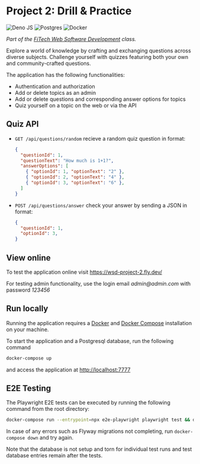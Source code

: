 # Project 2: Drill & Practice

![Deno JS](https://img.shields.io/badge/deno%20js-000000?style=for-the-badge&logo=deno&logoColor=white)
![Postgres](https://img.shields.io/badge/postgres-%23316192.svg?style=for-the-badge&logo=postgresql&logoColor=white)
![Docker](https://img.shields.io/badge/docker-%230db7ed.svg?style=for-the-badge&logo=docker&logoColor=white)

_Part of the [FiTech Web Software Development](https://fitech101.aalto.fi/web-software-development) class._

Explore a world of knowledge by crafting and exchanging questions across diverse subjects. Challenge yourself with quizzes featuring both your own and community-crafted questions.

The application has the following functionalities:

- Authentication and authorization
- Add or delete topics as an admin
- Add or delete questions and corresponding answer options for topics
- Quiz yourself on a topic on the web or via the API

## Quiz API

- `GET /api/questions/random` recieve a random quiz question in format:
    ````json
    {
      "questionId": 1,
      "questionText": "How much is 1+1?",
      "answerOptions": [
        { "optionId": 1, "optionText": "2" },
        { "optionId": 2, "optionText": "4" },
        { "optionId": 3, "optionText": "6" },
      ]
    }
    ````
- `POST /api/questions/answer` check your answer by sending a JSON in format:
  ````json
  {
    "questionId": 1,
    "optionId": 3,
  }
  ````

## View online

To test the application online visit https://wsd-project-2.fly.dev/

For testing admin functionality, use the login email _admin@admin.com_ with password _123456_

## Run locally

Running the application requires a [Docker](https://www.docker.com/get-started) and
[Docker Compose](https://docs.docker.com/compose/install/) installation on your machine.

To start the application and a Postgresql database, run the following command

```bash
docker-compose up
```

and access the application at [http://localhost:7777](http://localhost:7777)

## E2E Testing

The Playwright E2E tests can be executed by running the following command from the root directory:

````bash
docker-compose run --entrypoint=npx e2e-playwright playwright test && docker-compose rm -sf
````

In case of any errors such as Flyway migrations not completing, run `docker-compose down` and try again.

Note that the database is not setup and torn for individual test runs and test database entries remain after the tests. 

